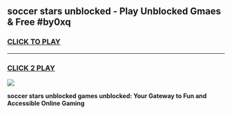 
## soccer stars unblocked - Play Unblocked Gmaes & Free #by0xq
<h3>
<a href="https://news.freeplayer.one?title=soccer_stars_unblocked&ref=24F">CLICK TO PLAY</a></h3>
<hr>

<h3>
<a href="https://news.freeplayer.one?title=soccer_stars_unblocked&ref=24F">CLICK 2 PLAY</a>
  
</h3>

<a href="https://news.freeplayer.one?title=soccer_stars_unblocked&ref=24F/"><img src="https://clearcache.store/games.png"></a>


**soccer stars unblocked games unblocked: Your Gateway to Fun and Accessible Online Gaming**
